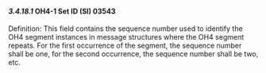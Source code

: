 #### *3.4.18.1* OH4-1 Set ID (SI) 03543

Definition: This field contains the sequence number used to identify the OH4 segment instances in message structures where the OH4 segment repeats. For the first occurrence of the segment, the sequence number shall be one, for the second occurrence, the sequence number shall be two, etc.

